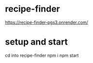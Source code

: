 # recipe-finder
https://recipe-finder-pgs3.onrender.com/

# setup and start
cd into recipe-finder
npm i
npm start
